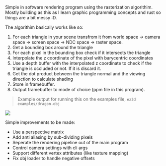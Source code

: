 Simple in software rendering program using the rasterization algorithim. Mostly building as
this as I learn graphic programming concepts and rust so things are a bit messy :D.

The algorithim basically works like so:

1. For each triangle in your scene transfrom it from world space -> camera space -> screen space -> NDC space -> raster space.
2. Get a bounding box around the triangle
3. For each pixel in the bounding box check if it intersects the triangle
4. Interpolate the z coordinate of the pixel with barycentric coordinates
5. Use a depth buffer with the interpolated z coordinate to check if the triangle is occluded or not. If it is discard it.
6. Get the dot product between the triangle normal and the viewing direction to calculate shading
7. Store in framebuffer.
8. Output framebuffer to mode of choice (ppm file in this program).

> Example output for running this on the examples file, `ez3d examples/dragon.obj`

![](https://cdn.zappy.app/6ccfcab0ee56aad1df6d03f719ed29b8.png)

Simple improvements to be made:

- Use a perspective matrix
- Add anti aliasing by sub-dividing pixels
- Seperate the rendering pipeline out of the main program
- Control camera settings with cli args
- Support different vertex attributes (like texture mapping)
- Fix obj loader to handle negative offsets
